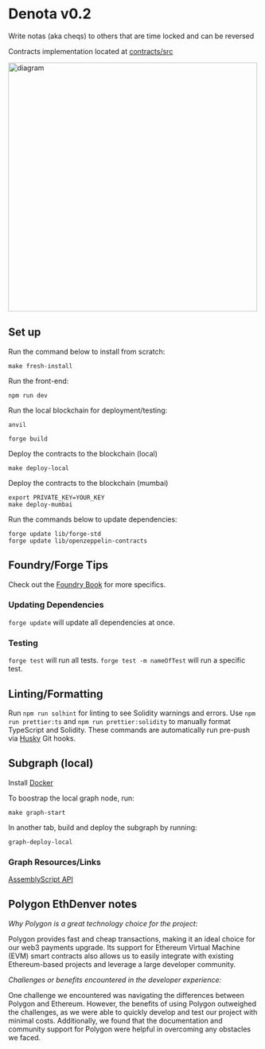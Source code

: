# Denota v0.2
Write notas (aka cheqs) to others that are time locked and can be reversed

Contracts implementation located at [contracts/src](contracts/src)

<img src="https://user-images.githubusercontent.com/10327933/212239333-5ca10e12-7572-4293-ba07-9986b025d0bd.png" alt="diagram" width="500"/>

## Set up
Run the command below to install from scratch:
```
make fresh-install
```
Run the front-end:
```
npm run dev
```
Run the local blockchain for deployment/testing:
```
anvil
```
```
forge build
```
Deploy the contracts to the blockchain (local)
```
make deploy-local
```

Deploy the contracts to the blockchain (mumbai)
```
export PRIVATE_KEY=YOUR_KEY
make deploy-mumbai
```

Run the commands below to update dependencies:
```
forge update lib/forge-std
forge update lib/openzeppelin-contracts
```
## Foundry/Forge Tips
Check out the [Foundry Book](https://book.getfoundry.sh/) for more specifics.

### Updating Dependencies
```forge update``` will update all dependencies at once.

### Testing
```forge test``` will run all tests.
```forge test -m nameOfTest``` will run a specific test.

## Linting/Formatting
Run ```npm run solhint``` for linting to see Solidity warnings and errors.
Use ```npm run prettier:ts``` and ```npm run prettier:solidity``` to manually format TypeScript and Solidity.
These commands are automatically run pre-push via [Husky](https://github.com/typicode/husky) Git hooks.

## Subgraph (local)

Install [Docker](https://docs.docker.com/desktop/install/mac-install/)

To boostrap the local graph node, run: 

```make graph-start```

In another tab, build and deploy the subgraph by running:

```graph-deploy-local```

### Graph Resources/Links
[AssemblyScript API](https://thegraph.com/docs/en/developing/assemblyscript-api/)

## Polygon EthDenver notes

*Why Polygon is a great technology choice for the project:*

Polygon provides fast and cheap transactions, making it an ideal choice for our web3 payments upgrade. Its support for Ethereum Virtual Machine (EVM) smart contracts also allows us to easily integrate with existing Ethereum-based projects and leverage a large developer community.

*Challenges or benefits encountered in the developer experience:*

One challenge we encountered was navigating the differences between Polygon and Ethereum. However, the benefits of using Polygon outweighed the challenges, as we were able to quickly develop and test our project with minimal costs. Additionally, we found that the documentation and community support for Polygon were helpful in overcoming any obstacles we faced.
